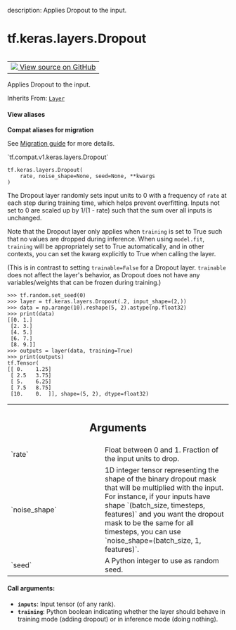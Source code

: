 description: Applies Dropout to the input.

<div itemscope itemtype="http://developers.google.com/ReferenceObject">
<meta itemprop="name" content="tf.keras.layers.Dropout" />
<meta itemprop="path" content="Stable" />
<meta itemprop="property" content="__init__"/>
<meta itemprop="property" content="__new__"/>
</div>

# tf.keras.layers.Dropout

<!-- Insert buttons and diff -->

<table class="tfo-notebook-buttons tfo-api nocontent" align="left">
<td>
  <a target="_blank" href="https://github.com/tensorflow/tensorflow/blob/r2.3/tensorflow/python/keras/layers/core.py#L134-L231">
    <img src="https://www.tensorflow.org/images/GitHub-Mark-32px.png" />
    View source on GitHub
  </a>
</td>
</table>



Applies Dropout to the input.

Inherits From: [`Layer`](../../../tf/keras/layers/Layer.md)

<section class="expandable">
  <h4 class="showalways">View aliases</h4>
  <p>
<b>Compat aliases for migration</b>
<p>See
<a href="https://www.tensorflow.org/guide/migrate">Migration guide</a> for
more details.</p>
<p>`tf.compat.v1.keras.layers.Dropout`</p>
</p>
</section>

<pre class="devsite-click-to-copy prettyprint lang-py tfo-signature-link">
<code>tf.keras.layers.Dropout(
    rate, noise_shape=None, seed=None, **kwargs
)
</code></pre>



<!-- Placeholder for "Used in" -->

The Dropout layer randomly sets input units to 0 with a frequency of `rate`
at each step during training time, which helps prevent overfitting.
Inputs not set to 0 are scaled up by 1/(1 - rate) such that the sum over
all inputs is unchanged.

Note that the Dropout layer only applies when `training` is set to True
such that no values are dropped during inference. When using `model.fit`,
`training` will be appropriately set to True automatically, and in other
contexts, you can set the kwarg explicitly to True when calling the layer.

(This is in contrast to setting `trainable=False` for a Dropout layer.
`trainable` does not affect the layer's behavior, as Dropout does
not have any variables/weights that can be frozen during training.)

```
>>> tf.random.set_seed(0)
>>> layer = tf.keras.layers.Dropout(.2, input_shape=(2,))
>>> data = np.arange(10).reshape(5, 2).astype(np.float32)
>>> print(data)
[[0. 1.]
 [2. 3.]
 [4. 5.]
 [6. 7.]
 [8. 9.]]
>>> outputs = layer(data, training=True)
>>> print(outputs)
tf.Tensor(
[[ 0.    1.25]
 [ 2.5   3.75]
 [ 5.    6.25]
 [ 7.5   8.75]
 [10.    0.  ]], shape=(5, 2), dtype=float32)
```

<!-- Tabular view -->
 <table class="responsive fixed orange">
<colgroup><col width="214px"><col></colgroup>
<tr><th colspan="2"><h2 class="add-link">Arguments</h2></th></tr>

<tr>
<td>
`rate`
</td>
<td>
Float between 0 and 1. Fraction of the input units to drop.
</td>
</tr><tr>
<td>
`noise_shape`
</td>
<td>
1D integer tensor representing the shape of the
binary dropout mask that will be multiplied with the input.
For instance, if your inputs have shape
`(batch_size, timesteps, features)` and
you want the dropout mask to be the same for all timesteps,
you can use `noise_shape=(batch_size, 1, features)`.
</td>
</tr><tr>
<td>
`seed`
</td>
<td>
A Python integer to use as random seed.
</td>
</tr>
</table>



#### Call arguments:


* <b>`inputs`</b>: Input tensor (of any rank).
* <b>`training`</b>: Python boolean indicating whether the layer should behave in
  training mode (adding dropout) or in inference mode (doing nothing).


